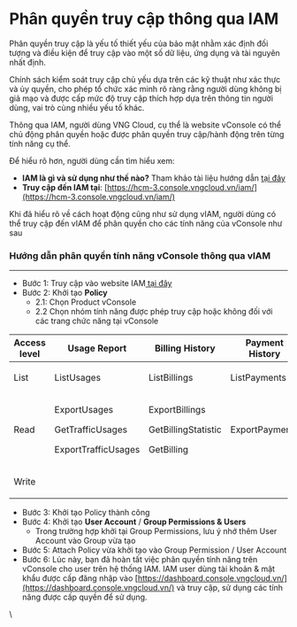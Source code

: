 # Phân quyền truy cập thông qua IAM

Phân quyền truy cập là yếu tố thiết yếu của bảo mật nhằm xác định đối tượng và điều kiện để truy cập vào một số dữ liệu, ứng dụng và tài nguyên nhất định.

Chính sách kiểm soát truy cập chủ yếu dựa trên các kỹ thuật như xác thực và ủy quyền, cho phép tổ chức xác minh rõ ràng rằng người dùng không bị giả mạo và được cấp mức độ truy cập thích hợp dựa trên thông tin người dùng, vai trò cùng nhiều yếu tố khác.&#x20;

Thông qua IAM, người dùng VNG Cloud, cụ thể là website vConsole có thể chủ động phân quyền hoặc được phân quyền truy cập/hành động trên từng tính năng cụ thể.

Để hiểu rõ hơn, người dùng cần tìm hiểu xem:

* **IAM là gì và sử dụng như thế nào?** Tham khảo tài liệu hướng dẫn [tại đây](../../../../identity-and-access-management-iam.md)
* **Truy cập đến IAM tại**: [https://hcm-3.console.vngcloud.vn/iam/](https://hcm-3.console.vngcloud.vn/iam/)

Khi đã hiểu rõ về cách hoạt động cũng như sử dụng vIAM, người dùng có thể truy cập đến vIAM để phân quyền cho các tính năng của vConsole như sau

### **Hướng dẫn phân quyền tính năng vConsole thông qua vIAM** <a href="#phanquyentruycapthongquaiam-huongdanphanquyentinhnangvconsolethongquaviam" id="phanquyentruycapthongquaiam-huongdanphanquyentinhnangvconsolethongquaviam"></a>

***

* Bước 1: Truy cập vào website IAM[ tại đây](https://hcm-3.console.vngcloud.vn/iam/)
* Bước 2: Khởi tạo **Policy**
  * 2.1: Chọn Product vConsole
  * 2.2 Chọn nhóm tính năng được phép truy cập hoặc không đối với các trang chức năng tại vConsole

| Access level | Usage Report                                                         | Billing History                                                  | Payment History | Credit History | Other Features                                                    |
| ------------ | -------------------------------------------------------------------- | ---------------------------------------------------------------- | --------------- | -------------- | ----------------------------------------------------------------- |
| List         | ListUsages                                                           | ListBillings                                                     | ListPayments    | List Credit    | <p><br></p>                                                       |
| Read         | <p>ExportUsages</p><p>GetTrafficUsages</p><p>ExportTrafficUsages</p> | <p>ExportBillings</p><p>GetBillingStatistic</p><p>GetBilling</p> | ExportPayments  | ExportCredits  | <p>GetUserInfo</p><p>ResultBackBuyCredit</p><p>GetUserBalance</p> |
| Write        | <p><br></p>                                                          | <p><br></p>                                                      | <p><br></p>     | <p><br></p>    | BuyCredit                                                         |

* Bước 3: Khởi tạo Policy thành công
* Bước 4: Khởi tạo **User Account** / **Group Permissions & Users**
  * Trong trường hợp khởi tại Group Permissions, lưu ý nhớ thêm User Account vào Group vừa tạo
* Bước 5: Attach Policy vừa khởi tạo vào Group Permission / User Account
* Bước 6: Lúc này, bạn đã hoàn tất việc phân quyền tính năng trên vConsole cho user trên hệ thống IAM. IAM user dùng tài khoản & mật khẩu được cấp đăng nhập vào [https://dashboard.console.vngcloud.vn/](https://dashboard.console.vngcloud.vn/) và truy cập, sử dụng các tính năng được cấp quyền để sử dụng.

\
